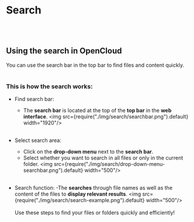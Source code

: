 # Search
<br/><br/>

## Using the search in OpenCloud
You can use the search bar in the top bar to find files and content quickly.
<br/><br/>

### This is how the search works:

- Find search bar:
    - The **search bar** is located at the top of the **top bar** in the **web interface**.
<img src={require("./img/search/searchbar.png").default} width="1920"/>
<br/><br/>

- Select search area:
    - Click on the **drop-down menu** next to the **search bar**.
    - Select whether you want to search in all files or only in the current folder.
<img src={require("./img/search/drop-down-menu-searchbar.png").default} width="500"/>
<br/><br/>
- Search function:
    -The **searches** through file names as well as the content of the files to **display relevant results**.
<img src={require("./img/search/search-example.png").default} width="500"/>
<br/><br/>
Use these steps to find your files or folders quickly and efficiently!